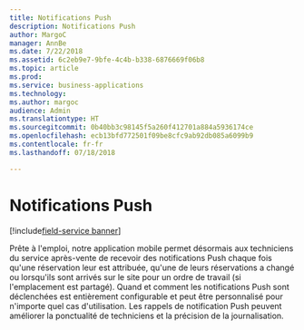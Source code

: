 ```yaml
---
title: Notifications Push
description: Notifications Push
author: MargoC
manager: AnnBe
ms.date: 7/22/2018
ms.assetid: 6c2eb9e7-9bfe-4c4b-b338-6876669f06b8
ms.topic: article
ms.prod: 
ms.service: business-applications
ms.technology: 
ms.author: margoc
audience: Admin
ms.translationtype: HT
ms.sourcegitcommit: 0b40bb3c98145f5a260f412701a884a5936174ce
ms.openlocfilehash: ecb13bfd772501f09be8cfc9ab92db085a6099b9
ms.contentlocale: fr-fr
ms.lasthandoff: 07/18/2018

---
```


#  <a name="push-notifications"></a>Notifications Push

[!include[field-service banner](../../../includes/field-service.md)]



Prête à l'emploi, notre application mobile permet désormais aux techniciens du service après-vente de recevoir des notifications Push chaque fois qu'une réservation leur est attribuée, qu'une de leurs réservations a changé ou lorsqu'ils sont arrivés sur le site pour un ordre de travail (si l'emplacement est partagé). Quand et comment les notifications Push sont déclenchées est entièrement configurable et peut être personnalisé pour n'importe quel cas d'utilisation. Les rappels de notification Push peuvent améliorer la ponctualité de techniciens et la précision de la journalisation.

